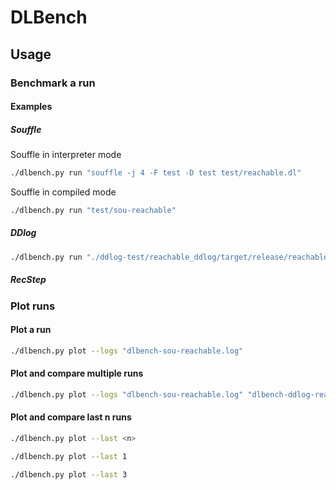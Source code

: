 # DLBench

## Usage

### Benchmark a run

#### Examples

##### Souffle
Souffle in interpreter mode
``` sh
./dlbench.py run "souffle -j 4 -F test -D test test/reachable.dl"
```

Souffle in compiled mode
``` sh
./dlbench.py run "test/sou-reachable"
```
##### DDlog

``` sh
./dlbench.py run "./ddlog-test/reachable_ddlog/target/release/reachable_cli -w 4 < ddlog-test/edge.facts"
```
##### RecStep


### Plot runs

#### Plot a run

``` sh
./dlbench.py plot --logs "dlbench-sou-reachable.log"
```

#### Plot and compare multiple runs

``` sh
./dlbench.py plot --logs "dlbench-sou-reachable.log" "dlbench-ddlog-reachable.log" 
```
#### Plot and compare last n runs

``` sh
./dlbench.py plot --last <n>
```
``` sh
./dlbench.py plot --last 1
```
``` sh
./dlbench.py plot --last 3
```
